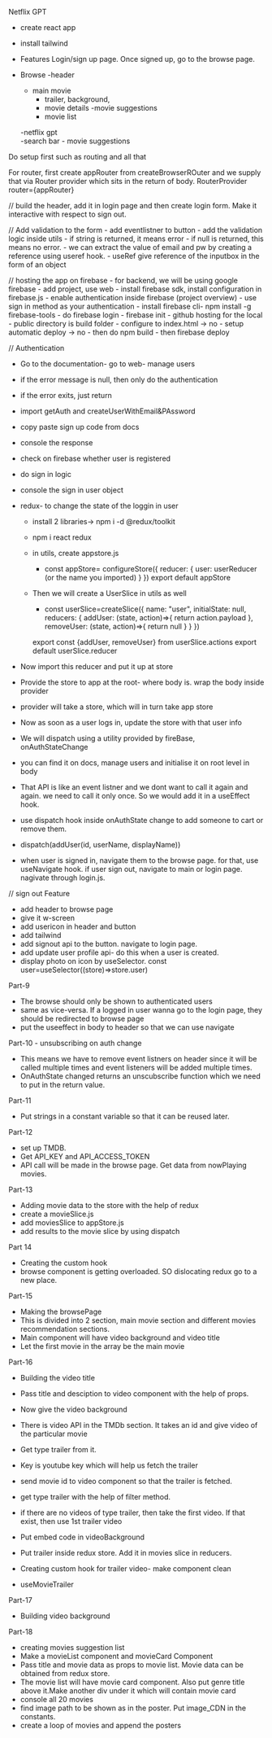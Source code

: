 Netflix GPT
- create react app
- install tailwind

- Features
Login/sign up page. Once signed up, go to the browse page.

- Browse
	-header
	- main movie
		- trailer, background,
		- movie details
	-movie suggestions 
		- movie list

	-netflix gpt	
		-search bar
		- movie suggestions 

Do setup first such as routing and all that

For router, first create appRouter from createBrowserROuter and we supply that via Router provider which sits in the return of body.
RouterProvider router={appRouter}


// build the header, add it in login page and then create login form. Make it interactive with respect to sign out.

// Add validation to the form
    - add eventlistner to button
    - add the validation logic inside utils
        - if string is returned, it means error
        - if null is returned, this means no error.
        - we can extract the value of email and pw by creating a reference using useref hook.
        - useRef give reference of the inputbox in the form of an object


//  hosting the app on firebase
    - for backend, we will be using google firebase
    - add project, use web
    - install firebase sdk, install configuration in firebase.js
    - enable authentication inside firebase (project overview)
    - use sign in method as your authentication
    - install firebase cli- npm install -g firebase-tools
    - do firebase login
    - firebase init
    - github hosting for the local
    - public directory is build folder
    - configure to index.html -> no
    - setup automatic deploy -> no
    - then do npm build
    - then firebase deploy


// Authentication
- Go to the documentation- go to web- manage users
- if the error message is null, then only do the authentication
- if the error exits, just return
- import getAuth and createUserWithEmail&PAssword
- copy paste sign up code from docs
- console the response
- check on firebase whether user is registered
- do sign in logic
- console the sign in user object

- redux- to change the state of the loggin in user
    - install 2 libraries->  npm i -d @redux/toolkit
    - npm i react redux
    - in utils, create appstore.js
        - const appStore= configureStore({
            reducer: {
                user: userReducer (or the name you imported)
            }
        })
        export default appStore

    - Then we will create a UserSlice in utils as well
        - const userSlice=createSlice({
            name: "user",
            initialState: null,
            reducers: {
                addUser: (state, action)=>{
                    return action.payload
                },
                removeUser: (state, action)=>{
                    return null
                }
            }
        })

        export const {addUser, removeUser} from userSlice.actions
        export default userSlice.reducer

-  Now import this reducer and put it up at store
- Provide the store to app at the root- where body is. wrap the body inside provider
- provider will take a store, which will in turn take app store

- Now as soon as a user logs in, update the
store with that user info
- We will dispatch using a utility provided
by fireBase, onAuthStateChange
- you can find it on docs, manage users
and initialise it on root level in body

- That API is like an event listner and we dont want to call it again and again. we need to call it only once. So we would add it in a useEffect hook.

- use dispatch hook inside onAuthState change to add someone to cart or remove them.

- dispatch(addUser(id, userName, displayName))

- when user is signed in, navigate them to the browse page. for that, use useNavigate hook.
if user sign out, navigate to main or login page. nagivate through login.js.

// sign out Feature
- add header to browse page
- give it w-screen
- add usericon in header and button
- add tailwind
- add signout api to the button. navigate to login page. 
- add update user profile api- do this when a user is created.
-  display photo on icon by useSelector.
const user=useSelector((store)=>store.user)



Part-9
- The browse should only be shown to authenticated users
- same as vice-versa. If a logged in user wanna go to the login page, they should be redirected to browse page
- put the useeffect in body to header so that we can use navigate

Part-10 - unsubscribing on auth change
- This means we have to remove event listners on header since it will be called multiple times 
and event listeners will be added multiple times.
- OnAuthState changed returns an unscubscribe function which we need to put in the return value.

Part-11
- Put strings in a constant variable so that it can be reused later.

Part-12
- set up TMDB.
- Get API_KEY and API_ACCESS_TOKEN
- API call will be made in the browse page. Get data from nowPlaying movies.


Part-13
- Adding movie data to the store with the help of redux
- create a movieSlice.js
- add moviesSlice to appStore.js
- add results to the movie slice by using dispatch

Part 14
- Creating the custom hook
- browse component is getting overloaded. SO dislocating redux go to a new place.

Part-15
- Making the browsePage
- This is divided into 2 section, main movie section and different movies recommendation sections.
- Main component will have video background and video title
- Let the first movie in the array be the main movie


Part-16
- Building the video title
- Pass title and desciption to video component with the help of props.
- Now give the video background
- There is video API in the TMDb section. It takes an id and give video of the particular movie
- Get type trailer from it.
- Key is youtube key which will help us fetch the trailer
- send movie id to video component so that the trailer is fetched.
- get type trailer with the help of filter method.
- if there are no videos of type trailer, then take the first video. If that exist, then use 1st trailer video
- Put embed code in videoBackground
- Put trailer inside redux store. Add it in movies slice in reducers.

- Creating custom hook for trailer video- make component clean
- useMovieTrailer

Part-17
- Building video background

Part-18
- creating movies suggestion list
- Make a movieList component and movieCard Component
- Pass title and movie data as props to movie list. Movie data can be obtained from redux store.
- The movie list will have movie card component. Also put genre title above it.Make another div under it which will contain movie card
- console all 20 movies
- find image path to be shown as in the poster. Put image_CDN in the constants.
- create a loop of movies and append the posters